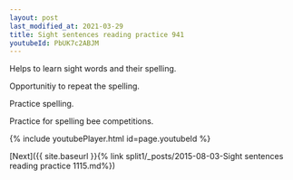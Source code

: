 ```yaml
---
layout: post
last_modified_at: 2021-03-29
title: Sight sentences reading practice 941
youtubeId: PbUK7c2ABJM
---
```

 
 
Helps to learn sight words and their spelling.

Opportunitiy to repeat the spelling. 

Practice spelling. 
 
Practice for spelling bee competitions. 
 
{% include youtubePlayer.html id=page.youtubeId %}
 
 

[Next]({{ site.baseurl }}{% link  split1/_posts/2015-08-03-Sight sentences reading practice 1115.md%})
 
